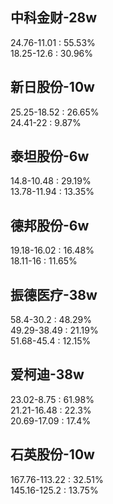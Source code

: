 ## 中科金财-28w  
24.76-11.01 : 55.53%       
18.25-12.6  : 30.96%     

## 新日股份-10w  
25.25-18.52 : 26.65%      
24.41-22  :   9.87%

## 泰坦股份-6w
14.8-10.48 : 29.19%       
13.78-11.94 : 13.35%       

## 德邦股份-6w
19.18-16.02 : 16.48%    
18.11-16 : 11.65%

## 振德医疗-38w
58.4-30.2 : 48.29%      
49.29-38.49 : 21.19%     
51.68-45.4 : 12.15%

## 爱柯迪-38w
23.02-8.75   : 61.98%         
21.21-16.48  : 22.3%       
20.69-17.09 : 17.4%    

## 石英股份-10w
167.76-113.22 : 32.51%        
145.16-125.2 : 13.75%    
